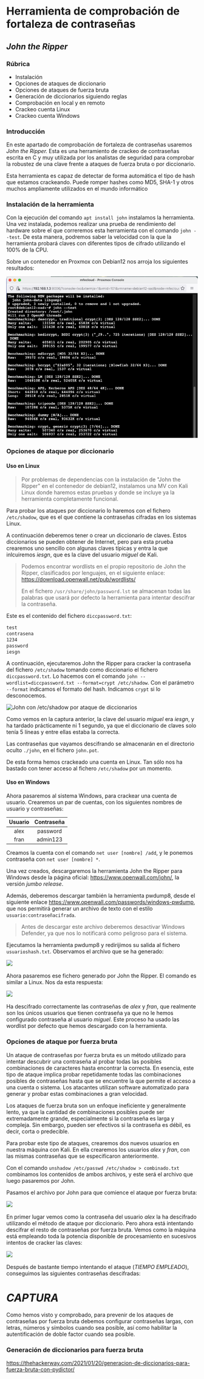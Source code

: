 # Herramienta de comprobación de fortaleza de contraseñas

## *John the Ripper*

### Rúbrica

- Instalación
- Opciones de ataques de diccionario
- Opciones de ataques de fuerza bruta
- Generación de diccionarios siguiendo reglas
- Comprobación en local y en remoto
- Crackeo cuenta Linux
- Crackeo cuenta Windows

### Introducción

En este apartado de comprobación de fortaleza de contraseñas usaremos *John the Ripper.* Esta es una herramiento de crackeo de contraseñas escrita en C y muy utilizada por los analistas de seguridad para comprobar la robustez de una clave frente a ataques de fuerza bruta o por diccionario.

Esta herramienta es capaz de detectar de forma automática el tipo de hash que estamos crackeando. Puede romper hashes como MD5, SHA-1 y otros muchos ampliamente utilizados en el mundo informático

### Instalación de la herramienta

Con la ejecución del comando `apt install john` instalamos la herramienta. Una vez instalada, podemos realizar una prueba de rendimiento del hardware sobre el que correremos esta herramienta con el comando `john --test`. De esta manera, podremos saber la velocidad con la que la herramienta probará claves con diferentes tipos de cifrado utilizando el 100% de la CPU.

Sobre un contenedor en Proxmox con Debian12 nos arroja los siguientes resultados:

![john --test](200.png)

### Opciones de ataque por diccionario

#### Uso en Linux

> Por problemas de dependencias con la instalación de "John the Ripper" en el contenedor de debian12, instalamos una MV con Kali Linux donde haremos estas pruebas y donde se incluye ya la herramienta completamente funcional.

Para probar los ataques por diccionario lo haremos con el fichero `/etc/shadow`, que es el que contiene la contraseñas cifradas en los sistemas Linux.

A continuación deberemos tener o crear un diccionario de claves. Estos diccionarios se pueden obtener de Internet, pero para esta prueba crearemos uno sencillo con algunas claves típicas y entra la que inlcuiremos *iesgn*, que es la clave del usuario *miguel* de Kali.

> Podemos encontrar wordlists en el propio repositorio de John the Ripper, clasificados por lenguajes, en el siguiente enlace: <https://download.openwall.net/pub/wordlists/>
>
> En el fichero `/usr/share/john/password.lst` se almacenan todas las palabras que usará por defecto la herramienta para intentar descifrar la contraseña.

Este es el contenido del fichero `diccpassword.txt`:

```
test
contrasena
1234
password
iesgn
```

A continuación, ejecutaremos John the Ripper para cracker la contraseña del fichero `/etc/shadow` tomando como diccionario el fichero `diccpassword.txt`. Lo hacemos con el comando `john --wordlist=diccpassword.txt --format=crypt /etc/shadow`. Con el parámetro `--format` indicamos el formato del hash. Indicamos `crypt` si lo desconocemos.

![John con /etc/shadow por ataque de diccionarios](.attachments.771/Captura%20de%20pantalla%202023-10-16%20a%20las%2019.39.06%20%282%29.png)

Como vemos en la captura anterior, la clave del usuario *miguel* era *iesgn*, y ha tardado prácticamente ni 1 segundo, ya que el diccionario de claves solo tenía 5 líneas y entre ellas estaba la correcta.

Las contraseñas que vayamos descifrando se almacenarán en el directorio oculto `./john`, en el fichero `john.pot`.

De esta forma hemos crackeado una cuenta en Linux. Tan sólo nos ha bastado con tener acceso al fichero `/etc/shadow` por un momento.

#### Uso en Windows

Ahora pasaremos al sistema Windows, para crackear una cuenta de usuario. Crearemos un par de cuentas, con los siguientes nombres de usuario y contraseñas:

| **Usuario** | **Contraseña** |
|:-------:|:----------:|
| alex | password |
| fran | admin123 |

Creamos la cuenta con el comando `net user [nombre] /add`, y le ponemos contraseña con `net user [nombre] *`.

Una vez creados, descargaremos la herramienta John the Ripper para Windows desde la página oficial: <https://www.openwall.com/john/>, la versión *jumbo release*.

Además, deberemos descargar también la herramienta pwdump8, desde el siguiente enlace <https://www.openwall.com/passwords/windows-pwdump>, que nos permitirá generar un archivo de texto con el estilo `usuario:contraseñacifrada`.

> Antes de descargar este archivo deberemos desactivar Windows Defender, ya que nos lo notificará como peligroso para el sistema.

Ejecutamos la herramienta pwdump8 y redirijimos su salida al fichero `usuarioshash.txt`. Observamos el archivo que se ha generado:

![](.attachments.771/Captura%20de%20pantalla%202023-10-18%20a%20las%2016.30.45.png)

Ahora pasaremos ese fichero generado por John the Ripper. El comando es similar a Linux. Nos da esta respuesta:

![](.attachments.771/Captura%20de%20pantalla%202023-10-18%20a%20las%2016.42.40%20%282%29.png)

Ha descifrado correctamente las contraseñas de *alex* y *fran*, que realmente son los únicos usuarios que tienen contraseña ya que no le hemos configurado contraseña al usuario *miguel*. Este proceso ha usado las wordlist por defecto que hemos descargado con la herramienta.

### Opciones de ataque por fuerza bruta

Un ataque de contraseñas por fuerza bruta es un método utilizado para intentar descubrir una contraseña al probar todas las posibles combinaciones de caracteres hasta encontrar la correcta. En esencia, este tipo de ataque implica probar repetidamente todas las combinaciones posibles de contraseñas hasta que se encuentre la que permite el acceso a una cuenta o sistema. Los atacantes utilizan software automatizado para generar y probar estas combinaciones a gran velocidad.

Los ataques de fuerza bruta son un enfoque ineficiente y generalmente lento, ya que la cantidad de combinaciones posibles puede ser extremadamente grande, especialmente si la contraseña es larga y compleja. Sin embargo, pueden ser efectivos si la contraseña es débil, es decir, corta o predecible.

Para probar este tipo de ataques, crearemos dos nuevos usuarios en nuestra máquina con Kali. En ella crearemos los usuarios *alex* y *fran*, con las mismas contraseñas que se especificaron anteriormente.

Con el comando `unshadow /etc/passwd /etc/shadow > combinado.txt` combinamos los contenidos de ambos archivos, y este será el archivo que luego pasaremos por John.

Pasamos el archivo por John para que comience el ataque por fuerza bruta:

![](.attachments.771/Captura%20de%20pantalla%202023-10-18%20a%20las%2017.45.18.png)

En primer lugar vemos como la contraseña del usuario *alex* la ha descifrado utilizando el método de ataque por diccionario. Pero ahora está intentando descifrar el resto de contraseñas por fuerza bruta. Vemos como la máquina está empleando toda la potencia disponible de procesamiento en sucesivos intentos de cracker las claves:

![](.attachments.771/Captura%20de%20pantalla%202023-10-18%20a%20las%2017.47.39.png)

Después de bastante tiempo intentando el ataque (*TIEMPO EMPLEADO*), conseguimos las siguientes contraseñas descifradas:

# *CAPTURA*

Como hemos visto y comprobado, para prevenir de los ataques de contraseñas por fuerza bruta debemos configurar contraseñas largas, con letras, números y símbolos cuando sea posible, así como habilitar la autentificación de doble factor cuando sea posible.

### Generación de diccionarios para fuerza bruta

<https://thehackerway.com/2021/01/20/generacion-de-diccionarios-para-fuerza-bruta-con-pydictor/>